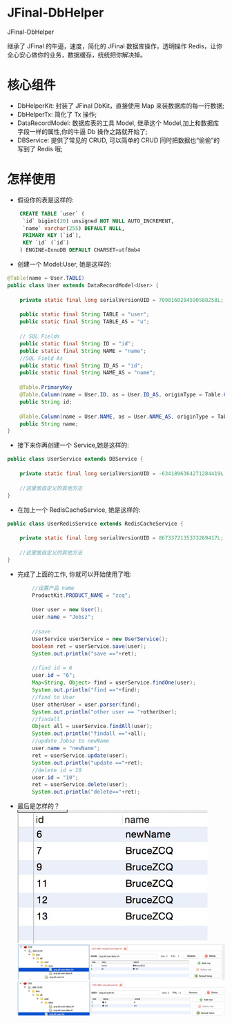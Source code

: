 # JFinal-DbHelper
JFinal-DbHelper

继承了 JFinal 的牛逼，速度，简化的 JFinal 数据库操作，透明操作 Redis，让你全心安心做你的业务，数据缓存，统统把你解决掉。

核心组件
=======
- DbHelperKit: 封装了 JFinal DbKit，直接使用 Map 来装数据库的每一行数据;
- DbHelperTx: 简化了 Tx 操作;
- DataRecordModel: 数据库表的工具 Model, 继承这个 Model,加上和数据库字段一样的属性,你的牛逼 Db 操作之路就开始了;
- DBService: 提供了常见的 CRUD, 可以简单的 CRUD 同时把数据也“偷偷”的写到了 Redis 哦;

怎样使用
=======

- 假设你的表是这样的:

```sql
	CREATE TABLE `user` (
 	 `id` bigint(20) unsigned NOT NULL AUTO_INCREMENT, 
 	 `name` varchar(255) DEFAULT NULL,
 	 PRIMARY KEY (`id`),
  	 KEY `id` (`id`)
	) ENGINE=InnoDB DEFAULT CHARSET=utf8mb4
```

- 创建一个 Model:User, 她是这样的:

```java
@Table(name = User.TABLE)
public class User extends DataRecordModel<User> {

	private static final long serialVersionUID = 7098160284590588258L;

	public static final String TABLE = "user";
	public static final String TABLE_AS = "u";
	
	// SQL Fields
	public static final String ID = "id";
	public static final String NAME = "name";
	//SQL Field As
	public static final String ID_AS = "id";
	public static final String NAME_AS = "name";
	
	@Table.PrimaryKey
	@Table.Column(name = User.ID, as = User.ID_AS, originType = Table.ColumnOriginType.BIGINT)
	public String id;
	
	@Table.Column(name = User.NAME, as = User.NAME_AS, originType = Table.ColumnOriginType.STRING)
	public String name;
}
```
	
- 接下来你再创建一个 Service,她是这样的:

```java
public class UserService extends DBService {

	private static final long serialVersionUID = -6341896364271284419L;

	//这里放自定义的其他方法
}
```

- 在加上一个 RedisCacheService, 她是这样的:

```java
public class UserRedisService extends RedisCacheService {

	private static final long serialVersionUID = 8673372135373269417L;

	//这里放自定义的其他方法
}
``` 

- 完成了上面的工作, 你就可以开始使用了哦:

```java
		//设置产品 name
		ProductKit.PRODUCT_NAME = "zcq";
		
		User user = new User();
		user.name = "Jobsz";
		
		//save
		UserService userService = new UserService();
		boolean ret = userService.save(user);
		System.out.println("save =="+ret);
		
		//find id = 6
		user.id = "6";
		Map<String, Object> find = userService.findOne(user);
		System.out.println("find =="+find);
		//find to User
		User otherUser = user.parser(find);
		System.out.println("other user == "+otherUser);
		//findall
		Object all = userService.findAll(user);
		System.out.println("findall =="+all);
		//update Jobsz to newName
		user.name = "newName";
		ret = userService.update(user);
		System.out.println("update =="+ret);
		//delete id = 10
		user.id = "10";
		ret = userService.delete(user);
		System.out.println("delete=="+ret);
```

- 最后是怎样的？
  	![db](db.png)
  	![redis data](redis_data.png)
  	![redis list](redis_lst.png)